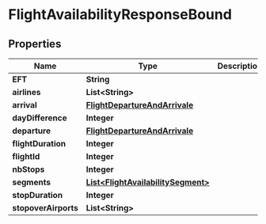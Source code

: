 # FlightAvailabilityResponseBound

## Properties
Name | Type | Description | Notes
------------ | ------------- | ------------- | -------------
**EFT** | **String** |  |  [optional]
**airlines** | **List&lt;String&gt;** |  |  [optional]
**arrival** | [**FlightDepartureAndArrivale**](FlightDepartureAndArrivale.md) |  |  [optional]
**dayDifference** | **Integer** |  |  [optional]
**departure** | [**FlightDepartureAndArrivale**](FlightDepartureAndArrivale.md) |  |  [optional]
**flightDuration** | **Integer** |  |  [optional]
**flightId** | **Integer** |  |  [optional]
**nbStops** | **Integer** |  |  [optional]
**segments** | [**List&lt;FlightAvailabilitySegment&gt;**](FlightAvailabilitySegment.md) |  |  [optional]
**stopDuration** | **Integer** |  |  [optional]
**stopoverAirports** | **List&lt;String&gt;** |  |  [optional]
